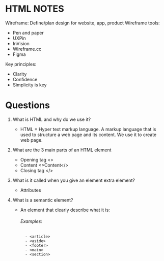 # HTML NOTES

Wireframe: Define/plan design for website, app, product
Wireframe tools:

- Pen and paper
- UXPin
- InVision
- Wireframe.cc
- Figma

Key principles:

- Clarity
- Confidence
- Simplicity is key

# Questions

1. What is HTML and why do we use it?
      - HTML = Hyper text markup language. A markup language that is used to structure a web page and its content. We use it to create web page.

1. What are the 3 main parts of an HTML element
    - Opening tag <>
    - Content <>Content</>
    - Closing tag </>

1. What is it called when you give an element extra element?
    - Attributes 

1. What is a semantic element?
    - An element that clearly describe what it is:

        ###### Examples:
            - <article>
            - <aside>
            - <footer>
            - <main>
            - <section>